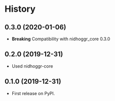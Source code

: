 # History

## 0.3.0 (2020-01-06)

* **Breaking** Compatibility with nidhoggr_core 0.3.0

## 0.2.0 (2019-12-31)

* Used nidhoggr-core

## 0.1.0 (2019-12-31)

* First release on PyPI.
